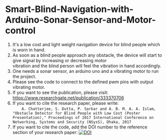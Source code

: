 # Smart-Blind-Navigation-with-Arduino-Sonar-Sensor-and-Motor-control
  1. It's a low cost and light weight navigation device for blind people which is worn in hand.<br />
  2. As soon as a blind people approach any obstacle, the device will start to give signal by increasing or decreasing motor   
     vibration and the blind person will feel the vibration in hand accordingly.<br />
  3. One needs a sonar sensor, an arduino uno and a vibrating motor to run the project.<br />
  4. Please see the code to connect to the defined pwm pins with output vibrating motor.<br />
  5. If you want to see the publication, please visit: https://www.researchgate.net/publication/333370706<br />
  6. If you want to cite the research paper, please write:<br />
`    A. Chatterjee, S. Dutta, P. Sarkar and A. B. M. A. A. Islam, "Obstacle Detector for Blind
     People with Low Cost (Poster Presentation)," Proceedings of 2017 International
     Conference on Networking, Systems and Security (NSysS), Dhaka, 2017`<br />
  7. If you want to cite the code, add the DOI number to the reference section of your research paper: 
     [![DOI](https://zenodo.org/badge/224455529.svg)](https://zenodo.org/badge/latestdoi/224455529)

